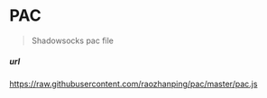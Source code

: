 # PAC
> Shadowsocks pac file

##### url
https://raw.githubusercontent.com/raozhanping/pac/master/pac.js
